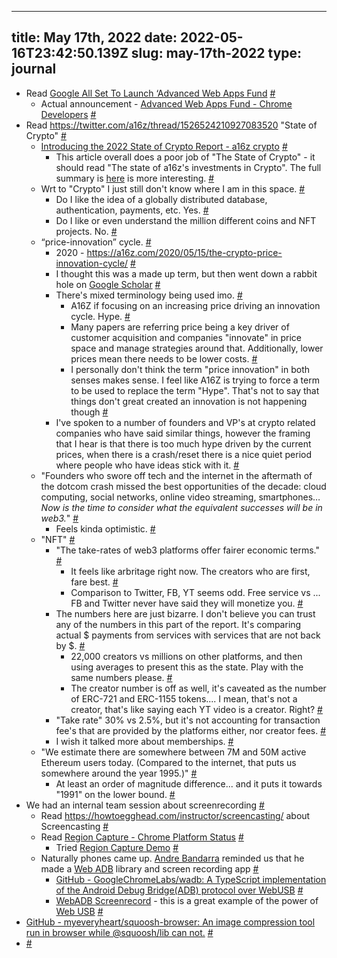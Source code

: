 
---
title: May 17th, 2022 
date: 2022-05-16T23:42:50.139Z
slug: may-17th-2022
type: journal
---
* Read [Google All Set To Launch &#8216;Advanced Web Apps Fund](https://www.digitalinformationworld.com/2022/05/google-all-set-to-launch-advanced-web.html) [#](#62838e1b-80ca-460a-adf4-d4c24cfe2d71)<a name="62838e1b-80ca-460a-adf4-d4c24cfe2d71"></a>
  * Actual announcement - [Advanced Web Apps Fund - Chrome Developers](https://developer.chrome.com/blog/advanced-web-apps-fund/) [#](#62838e1d-a490-4ef9-aef5-76e45ff91772)<a name="62838e1d-a490-4ef9-aef5-76e45ff91772"></a>
* Read https://twitter.com/a16z/thread/1526524210927083520 "State of Crypto" [#](#62838f00-36d0-4014-8f83-04f7b6544d64)<a name="62838f00-36d0-4014-8f83-04f7b6544d64"></a>
  * [Introducing the 2022 State of Crypto Report - a16z crypto](https://a16zcrypto.com/state-of-crypto-report-a16z-2022/) [#](#628394ff-4769-42b6-ab79-26d5f910263c)<a name="628394ff-4769-42b6-ab79-26d5f910263c"></a>
    * This article overall does a poor job of "The State of Crypto" - it should read "The state of a16z's investments in Crypto". The full summary is [here](https://a16zcrypto.com/wp-content/uploads/2022/05/state-of-crypto-2022_a16z-crypto.pdf) is more interesting. [#](#6286178e-d050-4a5a-9a3f-47b397860718)<a name="6286178e-d050-4a5a-9a3f-47b397860718"></a>
  * Wrt to "Crypto" I just still don't know where I am in this space. [#](#6283909e-ee9f-41be-bc17-e581f8f6b514)<a name="6283909e-ee9f-41be-bc17-e581f8f6b514"></a>
    * Do I like the idea of a globally distributed database, authentication, payments, etc. Yes. [#](#628390aa-6223-4be1-b457-d2b2bcf8d136)<a name="628390aa-6223-4be1-b457-d2b2bcf8d136"></a>
    * Do I like or even understand the million different coins and NFT projects. No. [#](#628390cd-a97e-422a-8353-787d390c604b)<a name="628390cd-a97e-422a-8353-787d390c604b"></a>
  * “price-innovation” cycle. [#](#62838fb9-7000-4793-b8ff-5e483213e669)<a name="62838fb9-7000-4793-b8ff-5e483213e669"></a>
    * 2020 - https://a16z.com/2020/05/15/the-crypto-price-innovation-cycle/ [#](#62838fda-72c9-4bdc-9bb7-7a2e9182d651)<a name="62838fda-72c9-4bdc-9bb7-7a2e9182d651"></a>
    * I thought this was a made up term, but then went down a rabbit hole on [Google Scholar](https://scholar.google.co.uk/scholar?q=%E2%80%9Cprice-innovation%E2%80%9D+cycle&hl=en&as_sdt=0&as_vis=1&oi=scholart) [#](#62839150-f8eb-420f-ba35-d73e4fdd5b5f)<a name="62839150-f8eb-420f-ba35-d73e4fdd5b5f"></a>
    * There's mixed terminology being used imo. [#](#628391a4-4cfc-4e0a-ba7a-4c2090b234e6)<a name="628391a4-4cfc-4e0a-ba7a-4c2090b234e6"></a>
      * A16Z if focusing on an increasing price driving an innovation cycle. Hype. [#](#628391ae-4936-4d59-ad5b-153fa1cc39e4)<a name="628391ae-4936-4d59-ad5b-153fa1cc39e4"></a>
      * Many papers are referring price being a key driver of customer acquisition and companies "innovate" in price space and manage strategies around that. Additionally, lower prices mean there needs to be lower costs. [#](#628391bc-453a-4044-a6e9-0af84dacef5f)<a name="628391bc-453a-4044-a6e9-0af84dacef5f"></a>
      * I personally don't think the term "price innovation" in both senses makes sense. I feel like A16Z is trying to force a term to be used to replace the term "Hype". That's not to say that things don't great created an innovation is not happening though [#](#62839378-c7d7-47e4-863f-904f39965220)<a name="62839378-c7d7-47e4-863f-904f39965220"></a>
    * I've spoken to a number of founders and VP's at crypto related companies who have said similar things, however the framing that I hear is that there is too much hype driven by the current prices, when there is a crash/reset there is a nice quiet period where people who have ideas stick with it. [#](#6283903f-c5cc-479f-9ee5-1401773b3fde)<a name="6283903f-c5cc-479f-9ee5-1401773b3fde"></a>
  * "Founders who swore off tech and the internet in the aftermath of the dotcom crash missed the best opportunities of the decade: cloud computing, social networks, online video streaming, smartphones… _Now is the time to consider what the equivalent successes will be in web3._" [#](#62838f84-0ee6-483e-adc8-7946e1f6c435)<a name="62838f84-0ee6-483e-adc8-7946e1f6c435"></a>
    * Feels kinda optimistic. [#](#62838faa-c37f-4c4b-889f-0dd3bf2cbc6b)<a name="62838faa-c37f-4c4b-889f-0dd3bf2cbc6b"></a>
  * "NFT" [#](#62839572-1e3c-4963-aaf6-6bbda34cc7dd)<a name="62839572-1e3c-4963-aaf6-6bbda34cc7dd"></a>
    * "The take-rates of web3 platforms offer fairer economic terms." [#](#6283946f-5e40-4d0f-aba5-81dacd7165ae)<a name="6283946f-5e40-4d0f-aba5-81dacd7165ae"></a>
      * It feels like arbritage right now. The creators who are first, fare best. [#](#62839476-acf9-4bd4-91ad-5df6cae7d981)<a name="62839476-acf9-4bd4-91ad-5df6cae7d981"></a>
      * Comparison to Twitter, FB, YT seems odd. Free service vs ... FB and Twitter never have said they will monetize you. [#](#6283952c-a54b-422f-b06c-e98c19226770)<a name="6283952c-a54b-422f-b06c-e98c19226770"></a>
    * The numbers here are just bizarre. I don't believe you can trust any of the numbers in this part of the report. It's comparing actual $ payments from services with services that are not back by $. [#](#628617ee-c634-409e-86d7-d50e352eb3eb)<a name="628617ee-c634-409e-86d7-d50e352eb3eb"></a>
      * 22,000 creators vs millions on other platforms, and then using averages to present this as the state. Play with the same numbers please. [#](#6287ccb9-1fb3-4205-a324-643576f75a0c)<a name="6287ccb9-1fb3-4205-a324-643576f75a0c"></a>
      * The creator number is off as well, it's caveated as the number of ERC-721 and ERC-1155 tokens.... I mean, that's not a creator, that's like saying each YT video is a creator. Right? [#](#6287cd50-5c06-4d5c-914c-ff1fa1acdb55)<a name="6287cd50-5c06-4d5c-914c-ff1fa1acdb55"></a>
    * "Take rate" 30% vs 2.5%, but it's not accounting for transaction fee's that are provided by the platforms either, nor creator fees. [#](#6287cbdc-bc6d-47be-8b9c-ce705fc4c612)<a name="6287cbdc-bc6d-47be-8b9c-ce705fc4c612"></a>
    * I wish it talked more about memberships. [#](#6287d09e-e091-4675-9e77-15317dd79605)<a name="6287d09e-e091-4675-9e77-15317dd79605"></a>
  * "We estimate there are somewhere between 7M and 50M active Ethereum users today. (Compared to the internet, that puts us somewhere around the year 1995.)" [#](#628394ea-3ec3-48c5-988f-08daaf49d125)<a name="628394ea-3ec3-48c5-988f-08daaf49d125"></a>
    * At least an order of magnitude difference... and it puts it towards "1991" on the lower bound. [#](#628394ed-d9b3-4005-a307-02ead554084e)<a name="628394ed-d9b3-4005-a307-02ead554084e"></a>
* We had an internal team session about screenrecording [#](#6283d108-f7ae-4829-8732-ac80b242c390)<a name="6283d108-f7ae-4829-8732-ac80b242c390"></a>
  * Read https://howtoegghead.com/instructor/screencasting/ about Screencasting [#](#6282e17a-f2fc-406f-b75b-92294383b568)<a name="6282e17a-f2fc-406f-b75b-92294383b568"></a>
  * Read [Region Capture - Chrome Platform Status](https://chromestatus.com/feature/5712447794053120) [#](#62838db5-b94c-4a9c-b1ca-e7cf250607b0)<a name="62838db5-b94c-4a9c-b1ca-e7cf250607b0"></a>
    * Tried [Region Capture Demo](https://w3c.github.io/mediacapture-region/demo/) [#](#62838de1-37b5-40f4-a230-c4fa96678266)<a name="62838de1-37b5-40f4-a230-c4fa96678266"></a>
  * Naturally phones came up. [Andre Bandarra](../entry/andre-bandarra) reminded us that he made a [Web ADB](../entry/web-adb) library and screen recording app [#](#6283d18f-90d4-46a6-aba3-b7045efcc05d)<a name="6283d18f-90d4-46a6-aba3-b7045efcc05d"></a>
    * [GitHub - GoogleChromeLabs/wadb: A TypeScript implementation of the Android Debug Bridge(ADB) protocol over WebUSB](https://github.com/GoogleChromeLabs/wadb/) [#](#6283d10b-f0d3-4249-afe6-8e2c3a6b08b1)<a name="6283d10b-f0d3-4249-afe6-8e2c3a6b08b1"></a>
    * [WebADB Screenrecord](https://screenrecord.bandarra.me/) - this is a great example of the power of [Web USB](../entry/web-usb) [#](#6283d11d-a9e8-42dc-b530-20060eb594e8)<a name="6283d11d-a9e8-42dc-b530-20060eb594e8"></a>
* [GitHub - myeveryheart/squoosh-browser: An image compression tool run in browser while @squoosh/lib can not.](https://github.com/myeveryheart/squoosh-browser) [#](#6283d469-523e-4619-b007-df1028600798)<a name="6283d469-523e-4619-b007-df1028600798"></a>
*  [#](#6283d1b3-9c71-4a19-98bd-063ceead4833)<a name="6283d1b3-9c71-4a19-98bd-063ceead4833"></a>

